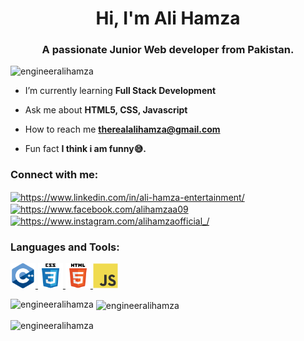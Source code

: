 <h1 align="center">Hi, I'm Ali Hamza</h1>
<h3 align="center">A passionate Junior Web developer from Pakistan.</h3>

<p align="left"> <img src="https://komarev.com/ghpvc/?username=engineeralihamza&label=Profile%20views&color=0e75b6&style=flat" alt="engineeralihamza" /> </p>

-  I’m currently learning **Full Stack Development**

-  Ask me about **HTML5, CSS, Javascript**

-  How to reach me **therealalihamza@gmail.com**

-  Fun fact **I think i am funny😅.**

<h3 align="left">Connect with me:</h3>
<p align="left">
<a href="https://linkedin.com/in/https://www.linkedin.com/in/ali-hamza-entertainment/" target="blank"><img align="center" src="https://raw.githubusercontent.com/rahuldkjain/github-profile-readme-generator/master/src/images/icons/Social/linked-in-alt.svg" alt="https://www.linkedin.com/in/ali-hamza-entertainment/" height="30" width="40" /></a>
<a href="https://fb.com/https://www.facebook.com/alihamzaa09" target="blank"><img align="center" src="https://raw.githubusercontent.com/rahuldkjain/github-profile-readme-generator/master/src/images/icons/Social/facebook.svg" alt="https://www.facebook.com/alihamzaa09" height="30" width="40" /></a>
<a href="https://instagram.com/https://www.instagram.com/alihamzaofficial_/" target="blank"><img align="center" src="https://raw.githubusercontent.com/rahuldkjain/github-profile-readme-generator/master/src/images/icons/Social/instagram.svg" alt="https://www.instagram.com/alihamzaofficial_/" height="30" width="40" /></a>
</p>

<h3 align="left">Languages and Tools:</h3>
<p align="left"> <a href="https://www.w3schools.com/cpp/" target="_blank" rel="noreferrer"> <img src="https://raw.githubusercontent.com/devicons/devicon/master/icons/cplusplus/cplusplus-original.svg" alt="cplusplus" width="40" height="40"/> </a> <a href="https://www.w3schools.com/css/" target="_blank" rel="noreferrer"> <img src="https://raw.githubusercontent.com/devicons/devicon/master/icons/css3/css3-original-wordmark.svg" alt="css3" width="40" height="40"/> </a> <a href="https://www.w3.org/html/" target="_blank" rel="noreferrer"> <img src="https://raw.githubusercontent.com/devicons/devicon/master/icons/html5/html5-original-wordmark.svg" alt="html5" width="40" height="40"/> </a> <a href="https://developer.mozilla.org/en-US/docs/Web/JavaScript" target="_blank" rel="noreferrer"> <img src="https://raw.githubusercontent.com/devicons/devicon/master/icons/javascript/javascript-original.svg" alt="javascript" width="40" height="40"/> </a> </p>

<p><img align="left" src="https://github-readme-stats.vercel.app/api/top-langs?username=engineeralihamza&show_icons=true&locale=en&layout=compact" alt="engineeralihamza" /></p>

<p>&nbsp;<img align="center" src="https://github-readme-stats.vercel.app/api?username=engineeralihamza&show_icons=true&locale=en" alt="engineeralihamza" /></p>

<p><img align="center" src="https://github-readme-streak-stats.herokuapp.com/?user=engineeralihamza&" alt="engineeralihamza" /></p>
